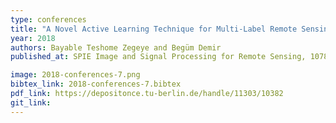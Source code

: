 ```yaml
---
type: conferences
title: "A Novel Active Learning Technique for Multi-Label Remote Sensing Image Scene Classification"
year: 2018
authors: Bayable Teshome Zegeye and Begüm Demir
published_at: SPIE Image and Signal Processing for Remote Sensing, 10789 - 10789 - 8, 2018

image: 2018-conferences-7.png
bibtex_link: 2018-conferences-7.bibtex
pdf_link: https://depositonce.tu-berlin.de/handle/11303/10382
git_link:
---
```

